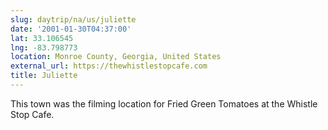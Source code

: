 ```yaml
---
slug: daytrip/na/us/juliette
date: '2001-01-30T04:37:00'
lat: 33.106545
lng: -83.798773
location: Monroe County, Georgia, United States
external_url: https://thewhistlestopcafe.com
title: Juliette
---
```

This town was the filming location for Fried Green Tomatoes at the Whistle Stop Cafe.
